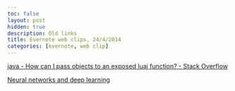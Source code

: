 ```yaml
---
toc: false
layout: post
hidden: true
description: Old links
title: Evernote web clips, 24/4/2014
categories: [evernote, web clip]
---
```


[java - How can I pass objects to an exposed luaj function? - Stack Overflow](http://stackoverflow.com/questions/12358047/how-can-i-pass-objects-to-an-exposed-luaj-function)

[Neural networks and deep learning](http://neuralnetworksanddeeplearning.com/chap2.html)

